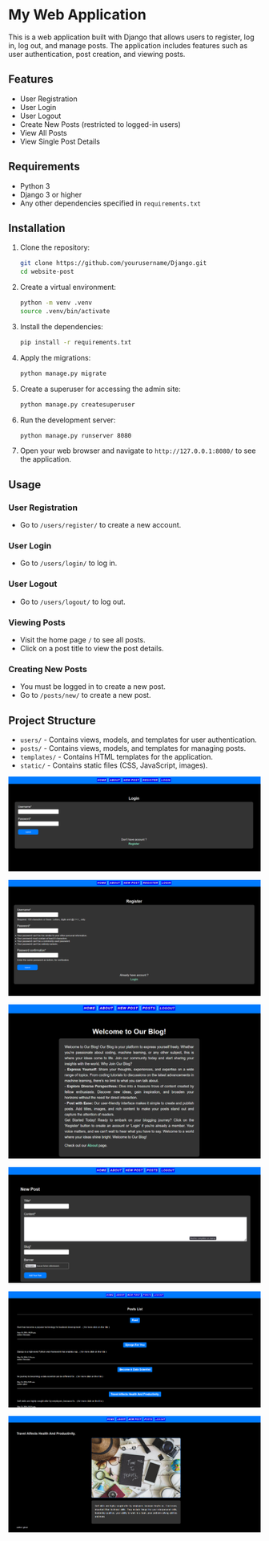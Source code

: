 # My Web Application

This is a web application built with Django that allows users to register, log in, log out, and manage posts. The application includes features such as user authentication, post creation, and viewing posts.

## Features

- User Registration
- User Login
- User Logout
- Create New Posts (restricted to logged-in users)
- View All Posts
- View Single Post Details

## Requirements

- Python 3
- Django 3 or higher
- Any other dependencies specified in `requirements.txt`

## Installation

1. Clone the repository:
    ```sh
    git clone https://github.com/yourusername/Django.git
    cd website-post
    ```

2. Create a virtual environment:
    ```sh
    python -m venv .venv
    source .venv/bin/activate  
    ```

3. Install the dependencies:
    ```sh
    pip install -r requirements.txt
    ```

4. Apply the migrations:
    ```sh
    python manage.py migrate
    ```

5. Create a superuser for accessing the admin site:
    ```sh
    python manage.py createsuperuser
    ```

6. Run the development server:
    ```sh
    python manage.py runserver 8080
    ```

7. Open your web browser and navigate to `http://127.0.0.1:8080/` to see the application.

## Usage

### User Registration

- Go to `/users/register/` to create a new account.

### User Login

- Go to `/users/login/` to log in.

### User Logout

- Go to `/users/logout/` to log out.

### Viewing Posts

- Visit the home page `/` to see all posts.
- Click on a post title to view the post details.

### Creating New Posts

- You must be logged in to create a new post.
- Go to `/posts/new/` to create a new post.

## Project Structure

- `users/` - Contains views, models, and templates for user authentication.
- `posts/` - Contains views, models, and templates for managing posts.
- `templates/` - Contains HTML templates for the application.
- `static/` - Contains static files (CSS, JavaScript, images).




![HOME!](image/login.png)


![HOME!](image/register.png)


![HOME!](image/home.png)


![HOME!](image/create-post.png)


![HOME!](image/list-post.png)


![HOME!](image/post.png)
